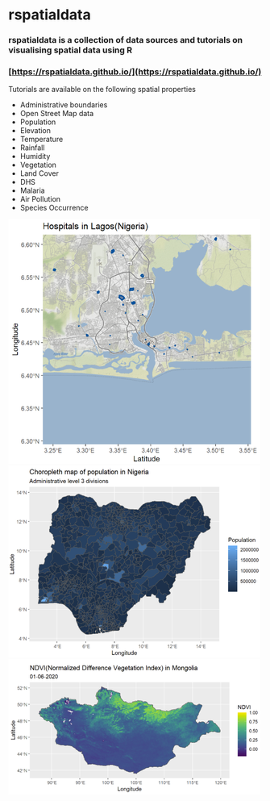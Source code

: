 # rspatialdata

### rspatialdata is a collection of data sources and tutorials on visualising spatial data using R

### [https://rspatialdata.github.io/](https://rspatialdata.github.io/)

Tutorials are available on the following spatial properties

- Administrative boundaries
- Open Street Map data
- Population
- Elevation
- Temperature
- Rainfall
- Humidity
- Vegetation
- Land Cover
- DHS
- Malaria
- Air Pollution
- Species Occurrence

<img src="images/lagos_hospitals.PNG" width="500">
<img src="images/nigeria_population.PNG" width="500">
<img src="images/ndvi_mongolia.PNG" width="500">
